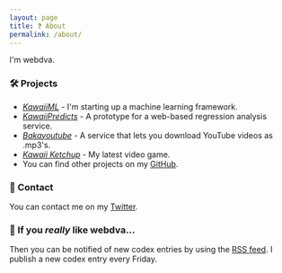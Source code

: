 ```yaml
---
layout: page
title: ❓ About
permalink: /about/
---
```


I'm webdva.

### 🛠️ Projects

* [*KawaiiML*](https://github.com/webDva/KawaiiML) - I'm starting up a machine learning framework.
* [*KawaiiPredicts*](https://kawaiipredicts.herokuapp.com/) - A prototype for a web-based regression analysis service.
* [*Bakayoutube*](https://baka-converter.herokuapp.com/) - A service that lets you download YouTube videos as .mp3's.
* [*Kawaii Ketchup*](https://webdva.itch.io/kawaii-ketchup) - My latest video game.
* You can find other projects on my [GitHub](https://github.com/webDva).

### 📇 Contact

You can contact me on my [Twitter](https://www.twitter.com/webDva).

### 📡 If you *really* like webdva...

Then you can be notified of new codex entries by using the [RSS feed](/feed.xml). I publish a new codex entry every Friday.
